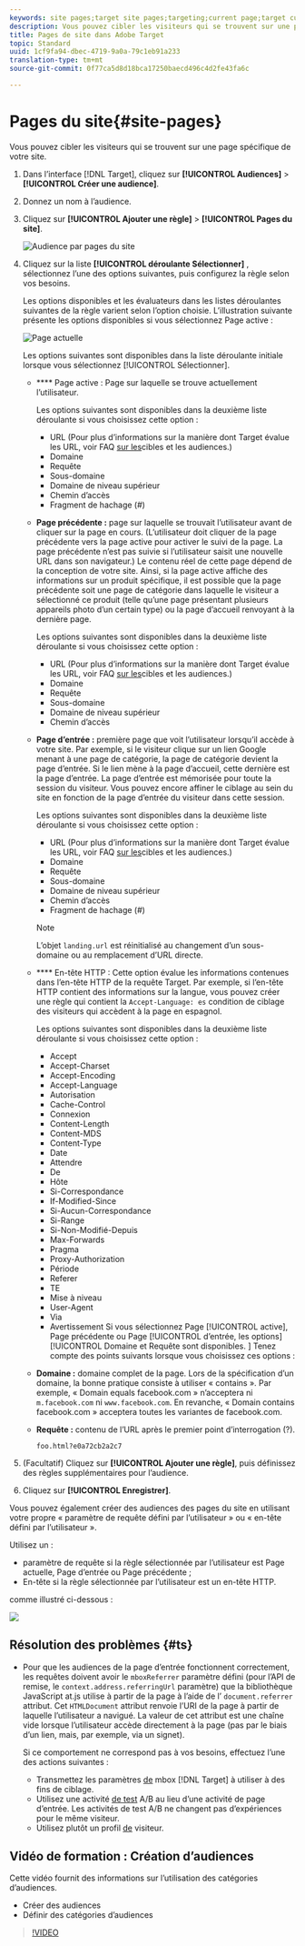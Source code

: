 ```yaml
---
keywords: site pages;target site pages;targeting;current page;target current page;previous page;target previous page;landing page;target landing page;http header
description: Vous pouvez cibler les visiteurs qui se trouvent sur une page spécifique de votre site.
title: Pages de site dans Adobe Target
topic: Standard
uuid: 1cf9fa94-dbec-4719-9a0a-79c1eb91a233
translation-type: tm+mt
source-git-commit: 0f77ca5d8d18bca17250baecd496c4d2fe43fa6c

---
```



# Pages du site{#site-pages}

Vous pouvez cibler les visiteurs qui se trouvent sur une page spécifique de votre site.

1. Dans l’interface [!DNL Target], cliquez sur **[!UICONTROL Audiences]** &gt; **[!UICONTROL Créer une audience]**.
1. Donnez un nom à l’audience.
1. Cliquez sur **[!UICONTROL Ajouter une règle]** &gt; **[!UICONTROL Pages du site]**.

   ![Audience par pages du site](assets/target_site_pages.png)

1. Cliquez sur la liste **[!UICONTROL déroulante Sélectionner]** , sélectionnez l’une des options suivantes, puis configurez la règle selon vos besoins.

   Les options disponibles et les évaluateurs dans les listes déroulantes suivantes de la règle varient selon l’option choisie. L’illustration suivante présente les options disponibles si vous sélectionnez Page active :

   ![Page actuelle](/help/c-target/c-audiences/c-target-rules/assets/current-page.png)

   Les options suivantes sont disponibles dans la liste déroulante initiale lorsque vous sélectionnez [!UICONTROL Sélectionner].

   * **** Page active : Page sur laquelle se trouve actuellement l’utilisateur.

      Les options suivantes sont disponibles dans la deuxième liste déroulante si vous choisissez cette option :

      * URL (Pour plus d’informations sur la manière dont Target évalue les URL, voir FAQ [sur les](/help/c-target/c-troubleshooting-targets-and-audiences/troubleshooting-targets-and-audiences.md)cibles et les audiences.)
      * Domaine
      * Requête
      * Sous-domaine
      * Domaine de niveau supérieur
      * Chemin d’accès
      * Fragment de hachage (#)
   * **Page précédente :** page sur laquelle se trouvait l’utilisateur avant de cliquer sur la page en cours. (L’utilisateur doit cliquer de la page précédente vers la page active pour activer le suivi de la page. La page précédente n’est pas suivie si l’utilisateur saisit une nouvelle URL dans son navigateur.) Le contenu réel de cette page dépend de la conception de votre site. Ainsi, si la page active affiche des informations sur un produit spécifique, il est possible que la page précédente soit une page de catégorie dans laquelle le visiteur a sélectionné ce produit (telle qu’une page présentant plusieurs appareils photo d’un certain type) ou la page d’accueil renvoyant à la dernière page.

      Les options suivantes sont disponibles dans la deuxième liste déroulante si vous choisissez cette option :

      * URL (Pour plus d’informations sur la manière dont Target évalue les URL, voir FAQ [sur les](/help/c-target/c-troubleshooting-targets-and-audiences/troubleshooting-targets-and-audiences.md)cibles et les audiences.)
      * Domaine
      * Requête
      * Sous-domaine
      * Domaine de niveau supérieur
      * Chemin d’accès
   * **Page d’entrée :** première page que voit l’utilisateur lorsqu’il accède à votre site. Par exemple, si le visiteur clique sur un lien Google menant à une page de catégorie, la page de catégorie devient la page d’entrée. Si le lien mène à la page d’accueil, cette dernière est la page d’entrée. La page d’entrée est mémorisée pour toute la session du visiteur. Vous pouvez encore affiner le ciblage au sein du site en fonction de la page d’entrée du visiteur dans cette session.

      Les options suivantes sont disponibles dans la deuxième liste déroulante si vous choisissez cette option :

      * URL (Pour plus d’informations sur la manière dont Target évalue les URL, voir FAQ [sur les](/help/c-target/c-troubleshooting-targets-and-audiences/troubleshooting-targets-and-audiences.md)cibles et les audiences.)
      * Domaine
      * Requête
      * Sous-domaine
      * Domaine de niveau supérieur
      * Chemin d’accès
      * Fragment de hachage (#)
      >[!NOTE]
      >
      >L’objet `landing.url` est réinitialisé au changement d’un sous-domaine ou au remplacement d’URL directe.

   * **** En-tête HTTP : Cette option évalue les informations contenues dans l’en-tête HTTP de la requête Target. Par exemple, si l’en-tête HTTP contient des informations sur la langue, vous pouvez créer une règle qui contient la `Accept-Language: es` condition de ciblage des visiteurs qui accèdent à la page en espagnol.

      Les options suivantes sont disponibles dans la deuxième liste déroulante si vous choisissez cette option :

      * Accept
      * Accept-Charset
      * Accept-Encoding
      * Accept-Language
      * Autorisation
      * Cache-Control
      * Connexion
      * Content-Length
      * Content-MDS
      * Content-Type
      * Date
      * Attendre
      * De
      * Hôte
      * Si-Correspondance
      * If-Modified-Since
      * Si-Aucun-Correspondance
      * Si-Range
      * Si-Non-Modifié-Depuis
      * Max-Forwards
      * Pragma
      * Proxy-Authorization
      * Période 
      * Referer
      * TE
      * Mise à niveau
      * User-Agent
      * Via
      * Avertissement
   Si vous sélectionnez Page [!UICONTROL active], Page précédente ou Page [!UICONTROL d’entrée, les options][!UICONTROL Domaine et Requête sont disponibles. ] Tenez compte des points suivants lorsque vous choisissez ces options :

   * **Domaine :** domaine complet de la page. Lors de la spécification d’un domaine, la bonne pratique consiste à utiliser « contains ». Par exemple, « Domain equals facebook.com » n’acceptera ni `m.facebook.com` ni `www.facebook.com`. En revanche, « Domain contains facebook.com » acceptera toutes les variantes de facebook.com.
   * **Requête :** contenu de l’URL après le premier point d’interrogation (?).

      `foo.html?e0a72cb2a2c7`





1. (Facultatif) Cliquez sur **[!UICONTROL Ajouter une règle]**, puis définissez des règles supplémentaires pour l’audience.
1. Cliquez sur **[!UICONTROL Enregistrer]**.

Vous pouvez également créer des audiences des pages du site en utilisant votre propre « paramètre de requête défini par l’utilisateur » ou « en-tête défini par l’utilisateur ».

Utilisez un :

* paramètre de requête si la règle sélectionnée par l’utilisateur est Page actuelle, Page d’entrée ou Page précédente ;
* En-tête si la règle sélectionnée par l’utilisateur est un en-tête HTTP.

comme illustré ci-dessous :

![](assets/site_pages.png)

## Résolution des problèmes {#ts}

* Pour que les audiences de la page d’entrée fonctionnent correctement, les requêtes doivent avoir le `mboxReferrer` paramètre défini (pour l’API de remise, le `context.address.referringUrl` paramètre) que la bibliothèque JavaScript at.js utilise à partir de la page à l’aide de l’ `document.referrer` attribut. Cet `HTMLDocument` attribut renvoie l’URI de la page à partir de laquelle l’utilisateur a navigué. La valeur de cet attribut est une chaîne vide lorsque l’utilisateur accède directement à la page (pas par le biais d’un lien, mais, par exemple, via un signet).

   Si ce comportement ne correspond pas à vos besoins, effectuez l’une des actions suivantes :

   * Transmettez les paramètres [de](/help/c-implementing-target/c-implementing-target-for-client-side-web/t-mbox-download/c-understanding-global-mbox/pass-parameters-to-global-mbox.md) mbox [!DNL Target] à utiliser à des fins de ciblage.
   * Utilisez une activité [de test](/help/c-activities/t-test-ab/test-ab.md) A/B au lieu d’une activité de page d’entrée. Les activités de test A/B ne changent pas d’expériences pour le même visiteur.
   * Utilisez plutôt un profil [de](/help/c-target/c-audiences/c-target-rules/visitor-profile.md) visiteur.

## Vidéo de formation : Création d’audiences

Cette vidéo fournit des informations sur l’utilisation des catégories d’audiences.

* Créer des audiences
* Définir des catégories d’audiences

>[!VIDEO](https://video.tv.adobe.com/v/17392?captions=fre_fr)
